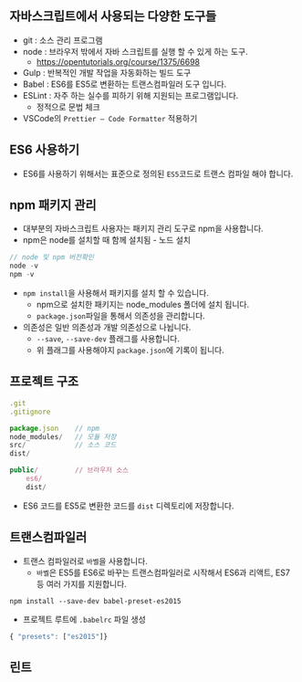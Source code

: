 ## 자바스크립트에서 사용되는 다양한 도구들
* git : 소스 관리 프로그램 
* node : 브라우저 밖에서 자바 스크립트를 실행 할 수 있게 하는 도구.
  * https://opentutorials.org/course/1375/6698
* Gulp : 반복적인 개발 작업을 자동화하는 빌드 도구 
* Babel : ES6를 ES5로 변환하는 트랜스컴파일러 도구 입니다. 
* ESLint : 자주 하는 실수를 피하기 위해 지원되는 프로그램입니다. 
  * 정적으로 문법 체크
* VSCode의 `Prettier – Code Formatter` 적용하기 

## ES6 사용하기 
* ES6를 사용하기 위해서는 표준으로 정의된 `ES5`코드로 트랜스 컴파일 해야 합니다. 

## npm 패키지 관리 
* 대부분의 자바스크립트 사용자는 패키지 관리 도구로 npm을 사용합니다. 
* npm은 node를 설치할 때 함께 설치됨 - 노드 설치 
```js
// node 및 npm 버전확인 
node -v
npm -v
```
* `npm install`을 사용해서 패키지를 설치 할 수 있습니다. 
  * npm으로 설치한 패키지는 node_modules 폴더에 설치 됩니다. 
  * `package.json`파일을 통해서 의존성을 관리합니다. 
* 의존성은 일반 의존성과 개발 의존성으로 나뉩니다.
  * `--save`, `--save-dev` 플래그를 사용합니다. 
  * 위 플래그를 사용해야지 `package.json`에 기록이 됩니다. 

## 프로젝트 구조
```js
.git
.gitignore

package.json    // npm
node_modules/   // 모듈 저장
src/            // 소스 코드 
dist/

public/         // 브라우저 소스
    es6/
    dist/
```
* ES6 코드를 ES5로 변환한 코드를 `dist` 디렉토리에 저장합니다. 

## 트랜스컴파일러
* 트랜스 컴파일러로 `바벨`을 사용합니다. 
  * `바벨`은 ES5를 ES6로 바꾸는 트랜스컴파일러로 시작해서 ES6과 리액트, ES7등 여러 가지를 지원합니다. 
```
npm install --save-dev babel-preset-es2015
```
* 프로젝트 루트에 `.babelrc` 파일 생성 
```js
{ "presets": ["es2015"]}
```
## 린트